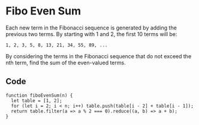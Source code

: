 # Fibo Even Sum

Each new term in the Fibonacci sequence is generated by adding the previous two terms. By starting with 1 and 2, the first 10 terms will be:

	1, 2, 3, 5, 8, 13, 21, 34, 55, 89, ...

By considering the terms in the Fibonacci sequence that do not exceed the nth term, find the sum of the even-valued terms.

## Code

	function fiboEvenSum(n) {
	  let table = [1, 2];
	  for (let i = 2; i < n; i++) table.push(table[i - 2] + table[i - 1]);
	  return table.filter(a => a % 2 === 0).reduce((a, b) => a + b);
	}